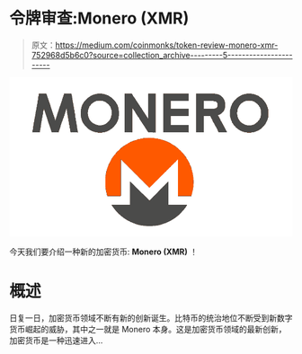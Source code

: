 # 令牌审查:Monero (XMR)

> 原文：<https://medium.com/coinmonks/token-review-monero-xmr-752968d5b6c0?source=collection_archive---------5----------------------->

![](img/b1ed7438b9e826cd5b0534c94284f658.png)

今天我们要介绍一种新的加密货币: **Monero (XMR)** ！

# **概述**

日复一日，加密货币领域不断有新的创新诞生。比特币的统治地位不断受到新数字货币崛起的威胁，其中之一就是 Monero 本身。这是加密货币领域的最新创新，加密货币是一种迅速进入…